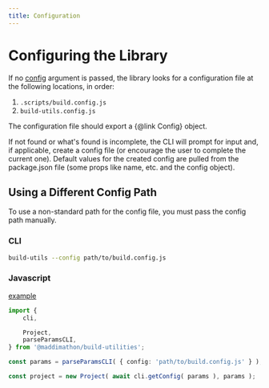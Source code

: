 ```yaml
---
title: Configuration
---
```


# Configuring the Library

If no [config](./use/cli.md#options) argument is passed, the library looks
for a configuration file at the following locations, in order:
1. `.scripts/build.config.js`
1. `build-utils.config.js`

The configuration file should export a {@link Config} object.

If not found or what's found is incomplete, the CLI will prompt for input and,
if applicable, create a config file (or encourage the user to complete the
current one).  Default values for the created config are pulled from the
package.json file (some props like name, etc. and the config object).

## Using a Different Config Path

To use a non-standard path for the config file, you must pass the config path
manually.

### CLI

```bash
build-utils --config path/to/build.config.js
```

### Javascript

[example](./config.example-1.ts)

```ts
import {
    cli,

    Project,
    parseParamsCLI,
} from '@maddimathon/build-utilities';

const params = parseParamsCLI( { config: 'path/to/build.config.js' } );

const project = new Project( await cli.getConfig( params ), params );
```
